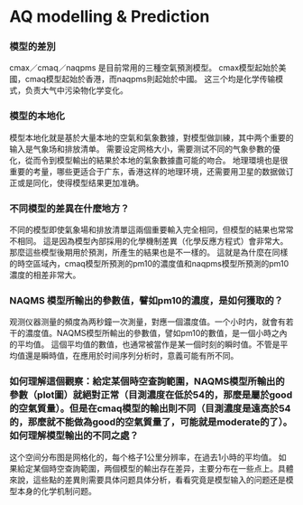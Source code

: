 # AQ modelling & Prediction


### 模型的差別
cmax／cmaq／naqpms 是目前常用的三種空氣預測模型。
cmax模型起始於美國，cmaq模型起始於香港，而naqpms則起始於中國。
这三个均是化学传输模式，负责大气中污染物化学变化。

### 模型的本地化
模型本地化就是基於大量本地的空氣和氣象數據，對模型做訓練，其中两个重要的输入是气象场和排放清单。
需要设定网格大小，需要测试不同的气象參數的優化，從而令到模型輸出的結果於本地的氣象數據盡可能的吻合。
地理環境也是很重要的考量，哪些更适合于广东，香港这样的地理环境，还需要用卫星的数据做订正或是同化，使得模型结果更加准确。

### 不同模型的差異在什麼地方？
不同的模型即使氣象場和排放清單這兩個重要輸入完全相同，但模型的結果也常常不相同。
這是因為模型內部採用的化學機制差異（化學反應方程式）會非常大。那麼這些模型後期用於預測，所產生的結果也是不一樣的。
這就是為什麼在同樣的時空區域內，cmaq模型所預測的pm10的濃度值和naqpms模型所預測的pm10濃度的相差非常大。

### NAQMS 模型所輸出的參數值，譬如pm10的濃度，是如何獲取的？
观测仪器测量的頻度為两秒鐘一次測量，對應一個濃度值。一个小时内，就會有若干的濃度值。NAQMS模型所輸出的參數值，譬如pm10的數值，是一個小時之內的平均值。
這個平均值的數值，也通常被當作是某一個时刻的瞬时值。不管是平均值還是瞬時值，在應用於时间序列分析时，意義可能有所不同。

### 如何理解這個觀察：給定某個時空查詢範圍，NAQMS模型所輸出的參數（plot圖）就絕對正常（目測濃度在低於54的，那麼是屬於good的空氣質量）。但是在cmaq模型的輸出則不同（目測濃度是遠高於54的，那麼就不能做為good的空氣質量了，可能就是moderate的了）。如何理解模型輸出的不同之處？
这个空间分布图是网格化的，每个格子1公里分辨率，在過去1小時的平均值。
如果給定某個時空查詢範圍，两個模型的輸出存在差异，主要分布在一些点上。具體來說，這些點的差異則需要具体问题具体分析，看看究竟是模型输入的问题还是模型本身的化学机制问题。
